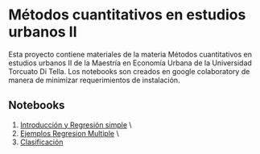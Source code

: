 # Métodos cuantitativos en estudios urbanos II

Esta proyecto contiene materiales de la materia Métodos cuantitativos en estudios urbanos II de la Maestría en Economía Urbana de la Universidad Torcuato Di Tella. 
Los notebooks son creados en google colaboratory de manera de minimizar requerimientos de instalación.

## Notebooks 

1. [Introducción y Regresión simple](https://github.com/rpasquini/metodos_cuantitativos_2022/blob/main/1_Introduccion.ipynb) \\
4. [Ejemplos Regresion Multiple](https://github.com/rpasquini/metodos_cuantitativos_2022/blob/main/OLS4_Regresion_Multiple.ipynb)  \\
5. [Clasificación](https://github.com/rpasquini/metodos_cuantitativos_2022/blob/main/5_Modelos_de_Clasificacion.ipynb)
